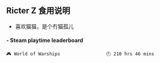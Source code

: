 ## Ricter Z 食用说明
- 喜欢猫猫，是个冇猫孤儿

<!-- steam-box start -->
#### - Steam playtime leaderboard
```text
🎮 World of Warships                 🕘 210 hrs 46 mins
```
<!-- Powered by https://github.com/YouEclipse/steam-box . -->
<!-- steam-box end -->
